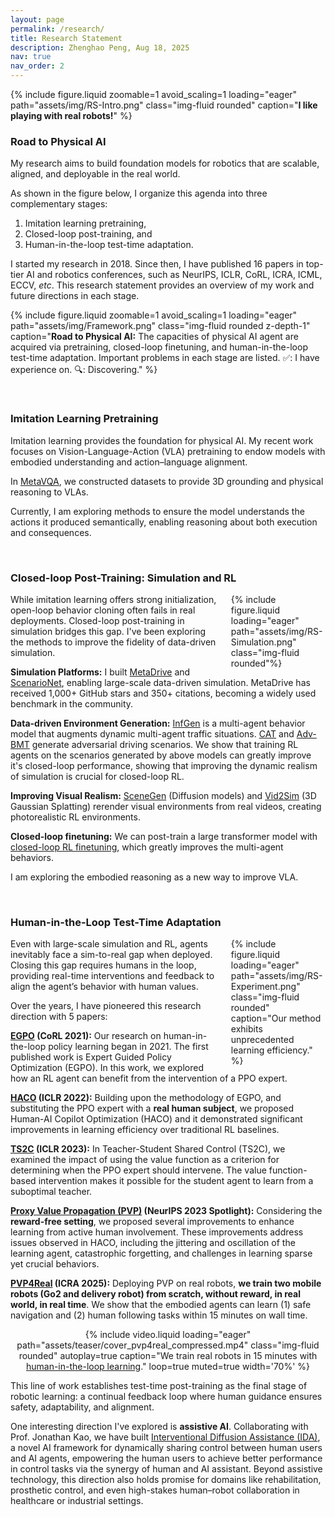 ```yaml
---
layout: page
permalink: /research/
title: Research Statement
description: Zhenghao Peng, Aug 18, 2025
nav: true
nav_order: 2
---
```



<style>
.float-right-40 { float: right; width: 40%; margin-left: 1.5em; margin-bottom: 0.5em; }
.float-right-40 figure { width: 100%; margin: 0; }
.float-right-40 img { width: 100%; height: auto; display: block; }

.float-right-30 { float: right; width: 30%; margin-left: 1.5em; margin-bottom: 0.5em; }
.float-right-30 figure { width: 100%; margin: 0; }
.float-right-30 img { width: 100%; height: auto; display: block; }

.float-right-50 { float: right; width: 50%; margin-left: 1.0em; margin-bottom: 0.5em; }
.float-right-50 figure { width: 100%; margin: 0; }
.float-right-50 img { width: 100%; height: auto; display: block; }


.float-center { margin: 0 auto; text-align: center; }

</style>



{% include figure.liquid zoomable=1 avoid_scaling=1 loading="eager" path="assets/img/RS-Intro.png" class="img-fluid rounded" caption="<b>I like playing with real robots!</b>" %}


### Road to Physical AI

My research aims to build foundation models for robotics that are scalable, aligned, and deployable in the real world.

As shown in the figure below, I organize this agenda into three complementary stages: 

1. Imitation learning pretraining, 
2. Closed-loop post-training, and
3. Human-in-the-loop test-time adaptation.

I started my research in 2018. Since then, I have published 16 papers in top-tier AI and robotics conferences, such as NeurIPS, ICLR, CoRL, ICRA, ICML, ECCV, *etc*. This research statement provides an overview of my work and future directions in each stage.


{% include figure.liquid zoomable=1 avoid_scaling=1 loading="eager" path="assets/img/Framework.png" class="img-fluid rounded z-depth-1" caption="<b>Road to Physical AI:</b> The capacities of physical AI agent are acquired via pretraining, closed-loop finetuning, and  human-in-the-loop test-time adaptation. Important problems in each stage are listed. ✅: I have experience on. 🔍: Discovering." %}


<br>

### Imitation Learning Pretraining

Imitation learning provides the foundation for physical AI. My recent work focuses on Vision-Language-Action (VLA) pretraining to endow models with embodied understanding and action–language alignment.

In [MetaVQA](https://metadriverse.github.io/metavqa/), we constructed datasets to provide 3D grounding and physical reasoning to VLAs.

Currently, I am exploring methods to ensure the model understands the actions it produced semantically, enabling reasoning about both execution and consequences.


<br>

### Closed-loop Post-Training: Simulation and RL

<div class="float-right-30">
{% include figure.liquid loading="eager" path="assets/img/RS-Simulation.png" class="img-fluid rounded"%}
</div>


While imitation learning offers strong initialization, open-loop behavior cloning often fails in real deployments. Closed-loop post-training in simulation bridges this gap. I've been exploring the methods to improve the fidelity of data-driven simulation.

**Simulation Platforms:** I built [MetaDrive](https://github.com/metadriverse/metadrive) and [ScenarioNet](https://metadriverse.github.io/scenarionet/), enabling large-scale data-driven simulation.
MetaDrive has received 1,000+ GitHub stars and 350+ citations, becoming a widely used benchmark in the community.

**Data-driven Environment Generation:**
[InfGen](https://arxiv.org/pdf/2506.23316) is a multi-agent behavior model that augments dynamic multi-agent traffic situations.
[CAT](https://metadriverse.github.io/cat/) and [Adv-BMT](https://arxiv.org/pdf/2506.09485) generate adversarial driving scenarios.
We show that training RL agents on the scenarios generated by above models can greatly improve it's closed-loop performance,
showing that improving the dynamic realism of simulation is crucial for closed-loop RL.

**Improving Visual Realism:**
[SceneGen](https://metadriverse.github.io/simgen/) (Diffusion models) and [Vid2Sim](https://metadriverse.github.io/vid2sim/) (3D Gaussian Splatting) rerender visual environments from real videos, creating photorealistic RL environments.

**Closed-loop finetuning:** We can post-train a large transformer model with [closed-loop RL finetuning](https://arxiv.org/pdf/2409.18343), which greatly improves the multi-agent behaviors.

I am exploring the embodied reasoning as a new way to improve VLA.

<br>

### Human-in-the-Loop Test-Time Adaptation


<div class="float-right-30">
{% include figure.liquid loading="eager" path="assets/img/RS-Experiment.png" class="img-fluid rounded" caption="Our method exhibits unprecedented learning efficiency." %}
</div>


Even with large-scale simulation and RL, agents inevitably face a sim-to-real gap when deployed. 
Closing this gap requires humans in the loop, providing real-time interventions and feedback to align the agent’s behavior with human values.

Over the years, I have pioneered this research direction with 5 papers:

**[EGPO](https://decisionforce.github.io/EGPO/) (CoRL 2021):** Our research on human-in-the-loop policy learning began in 2021. The first published work is Expert Guided Policy Optimization (EGPO). In this work, we explored how an RL agent can benefit from the intervention of a PPO expert.


**[HACO](https://decisionforce.github.io/HACO/) (ICLR 2022):** Building upon the methodology of EGPO, and substituting the PPO expert with a **real human subject**, we proposed Human-AI Copilot Optimization (HACO) and it demonstrated significant improvements in learning efficiency over traditional RL baselines.


**[TS2C](https://metadriverse.github.io/TS2C/) (ICLR 2023):** In Teacher-Student Shared Control (TS2C), we examined the impact of using the value function as a criterion for determining when the PPO expert should intervene. The value function-based intervention makes it possible for the student agent to learn from a suboptimal teacher.

**[Proxy Value Propagation (PVP)](https://metadriverse.github.io/pvp/) (NeurIPS 2023 Spotlight):** Considering the **reward-free setting**, we proposed several improvements to enhance learning from active human involvement. These improvements address issues observed in HACO, including the jittering and oscillation of the learning agent, catastrophic forgetting, and challenges in learning sparse yet crucial behaviors.

**[PVP4Real](https://metadriverse.github.io/pvp4real/) (ICRA 2025):** Deploying PVP on real robots, **we train two mobile robots (Go2 and delivery robot) from scratch, without reward, in real world, in real time**. We show that the embodied agents can learn (1) safe navigation and (2) human following tasks within 15 minutes on wall time.

<div class="float-center">
{% include video.liquid loading="eager" path="assets/teaser/cover_pvp4real_compressed.mp4" class="img-fluid rounded" autoplay=true caption="We train real robots in 15 minutes with <a href='https://metadriverse.github.io/pvp4real/'>human-in-the-loop learning</a>." loop=true muted=true width='70%' %}
</div>


This line of work establishes test-time post-training as the final stage of robotic learning: a continual feedback loop where human guidance ensures safety, adaptability, and alignment.

One interesting direction I've explored is **assistive AI**. Collaborating with Prof. Jonathan Kao, we have built 
[Interventional Diffusion Assistance (IDA)](https://www.arxiv.org/pdf/2409.15317), a novel AI framework for dynamically sharing control between human users and AI agents, empowering the human users to achieve better performance in control tasks via the synergy of human and AI assistant.
Beyond assistive technology, this direction also holds promise for domains like rehabilitation, prosthetic control, and even high-stakes human–robot collaboration in healthcare or industrial settings.


